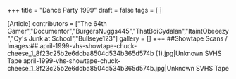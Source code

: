 +++
title = "Dance Party 1999"
draft = false
tags = [ ]

[Article]
contributors = ["The 64th Gamer","Documentor","BurgersNuggs445","ThatBoiCydalan","ItaintObeeezy","Cy's Junk at School","Bullseye123"]
gallery = []
+++
##Showtape Scans / Images:##
<gallery>
april-1999-vhs-showtape-chuck-cheese_1_8f23c25b2e6dcba8504d534b365d574b (1).jpg|Unknown SVHS Tape
april-1999-vhs-showtape-chuck-cheese_1_8f23c25b2e6dcba8504d534b365d574b.jpg|Unknown SVHS Tape
</gallery>